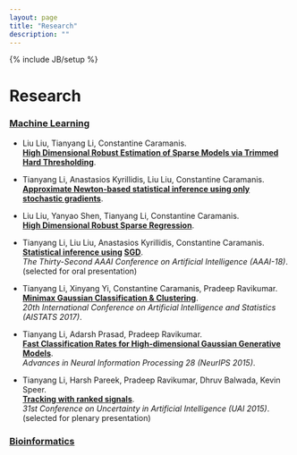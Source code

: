```yaml
---
layout: page
title: "Research"
description: ""
---
```

{% include JB/setup %}

# Research

### [Machine Learning](./)


* Liu Liu, Tianyang Li, Constantine Caramanis. <br> **[High Dimensional Robust Estimation of Sparse Models via Trimmed Hard Thresholding](https://arxiv.org/abs/1901.08237)**. <br> 


* Tianyang Li, Anastasios Kyrillidis, Liu Liu, Constantine Caramanis. <br> **[Approximate Newton-based statistical inference using only stochastic gradients](https://arxiv.org/abs/1805.08920)**. <br> 


* Liu Liu, Yanyao Shen, Tianyang Li, Constantine Caramanis. <br> **[High Dimensional Robust Sparse Regression](https://arxiv.org/abs/1805.11643)**. <br> 



* Tianyang Li, Liu Liu, Anastasios Kyrillidis, Constantine Caramanis. <br> **[Statistical inference using](./papers/aaai-2018-sgd-statistical-inference.pdf) [SGD](https://arxiv.org/abs/1705.07477)**. <br> *The Thirty-Second AAAI Conference on Artificial Intelligence (AAAI-18)*. (selected for oral presentation)

* Tianyang Li, Xinyang Yi, Constantine Caramanis, Pradeep Ravikumar. <br> **[Minimax Gaussian Classification & Clustering](./papers/aistats-2017-minimax-gaussian-classification-clustering.pdf)**. <br> *20th International Conference on Artificial Intelligence and Statistics (AISTATS 2017)*. 

* Tianyang Li, Adarsh Prasad, Pradeep Ravikumar. <br> **[Fast Classification Rates for High-dimensional Gaussian Generative Models](./papers/nips-2015-gaussian-classification.pdf)**. <br> *Advances in Neural Information Processing 28 (NeurIPS 2015)*.

* Tianyang Li, Harsh Pareek, Pradeep Ravikumar, Dhruv Balwada, Kevin Speer. <br> **[Tracking with ranked signals](./papers/uai-2015-tracking.pdf)**. <br> *31st Conference on Uncertainty in Artificial Intelligence (UAI 2015)*. (selected for plenary presentation)

### [Bioinformatics](./bioinformatics/)

